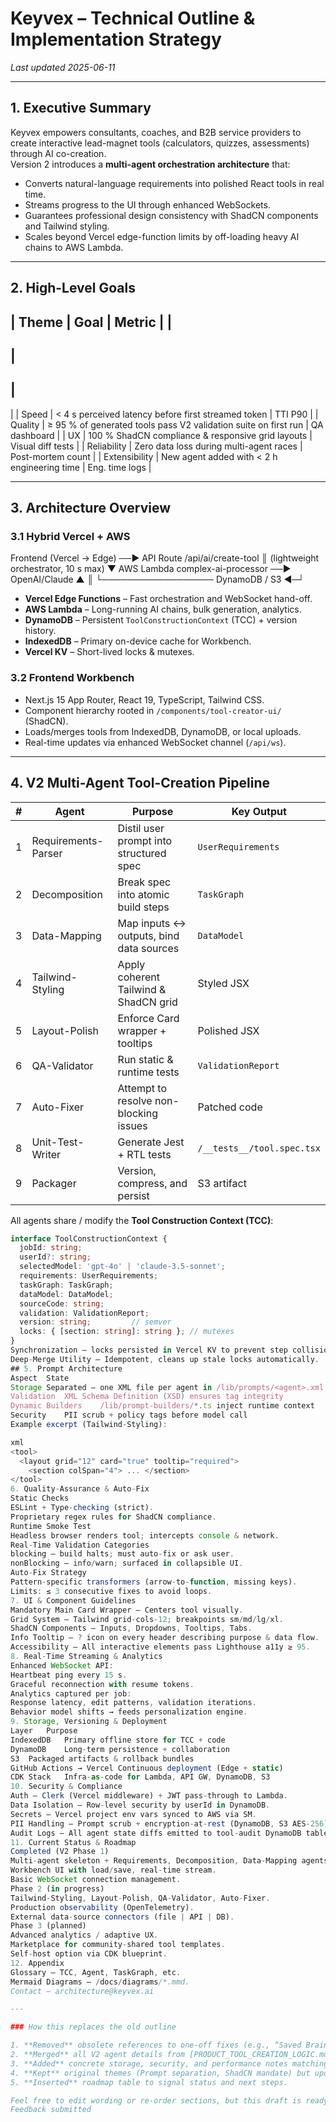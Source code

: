 
# Keyvex – Technical Outline & Implementation Strategy  
_Last updated 2025-06-11_

---

## 1. Executive Summary
Keyvex empowers consultants, coaches, and B2B service providers to create interactive lead-magnet tools (calculators, quizzes, assessments) through AI co-creation.  
Version 2 introduces a **multi-agent orchestration architecture** that:

* Converts natural-language requirements into polished React tools in real time.  
* Streams progress to the UI through enhanced WebSockets.  
* Guarantees professional design consistency with ShadCN components and Tailwind styling.  
* Scales beyond Vercel edge-function limits by off-loading heavy AI chains to AWS Lambda.

---

## 2. High-Level Goals
|
 Theme 
|
 Goal 
|
 Metric 
|
|
-------
|
------
|
--------
|
|
 Speed 
|
 < 4 s perceived latency before first streamed token 
|
 TTI P90 
|
|
 Quality 
|
 ≥ 95 % of generated tools pass V2 validation suite on first run 
|
 QA dashboard 
|
|
 UX 
|
 100 % ShadCN compliance & responsive grid layouts 
|
 Visual diff tests 
|
|
 Reliability 
|
 Zero data loss during multi-agent races 
|
 Post-mortem count 
|
|
 Extensibility 
|
 New agent added with < 2 h engineering time 
|
 Eng. time logs 
|

---

## 3. Architecture Overview

### 3.1 Hybrid Vercel + AWS
Frontend (Vercel → Edge) ──▶ API Route /api/ai/create-tool ║ (lightweight orchestrator, 10 s max) ▼ AWS Lambda complex-ai-processor ──▶ OpenAI/Claude ▲ ║ └────────────────── DynamoDB / S3 ◀─┘

* **Vercel Edge Functions** – Fast orchestration and WebSocket hand-off.  
* **AWS Lambda** – Long-running AI chains, bulk generation, analytics.  
* **DynamoDB** – Persistent `ToolConstructionContext` (TCC) + version history.  
* **IndexedDB** – Primary on-device cache for Workbench.  
* **Vercel KV** – Short-lived locks & mutexes.

### 3.2 Frontend Workbench
* Next.js 15 App Router, React 19, TypeScript, Tailwind CSS.  
* Component hierarchy rooted in `/components/tool-creator-ui/` (ShadCN).  
* Loads/merges tools from IndexedDB, DynamoDB, or local uploads.  
* Real-time updates via enhanced WebSocket channel (`/api/ws`).

---

## 4. V2 Multi-Agent Tool-Creation Pipeline

| # | Agent | Purpose | Key Output |
|---|-------|---------|-------------|
| 1 | Requirements-Parser | Distil user prompt into structured spec | `UserRequirements` |
| 2 | Decomposition | Break spec into atomic build steps | `TaskGraph` |
| 3 | Data-Mapping | Map inputs ↔ outputs, bind data sources | `DataModel` |
| 4 | Tailwind-Styling | Apply coherent Tailwind & ShadCN grid | Styled JSX |
| 5 | Layout-Polish | Enforce Card wrapper + tooltips | Polished JSX |
| 6 | QA-Validator | Run static & runtime tests | `ValidationReport` |
| 7 | Auto-Fixer | Attempt to resolve non-blocking issues | Patched code |
| 8 | Unit-Test-Writer | Generate Jest + RTL tests | `/__tests__/tool.spec.tsx` |
| 9 | Packager | Version, compress, and persist | S3 artifact |

All agents share / modify the **Tool Construction Context (TCC)**:
```ts
interface ToolConstructionContext {
  jobId: string;
  userId?: string;
  selectedModel: 'gpt-4o' | 'claude-3.5-sonnet';
  requirements: UserRequirements;
  taskGraph: TaskGraph;
  dataModel: DataModel;
  sourceCode: string;
  validation: ValidationReport;
  version: string;         // semver
  locks: { [section: string]: string }; // mutexes
}
Synchronization – locks persisted in Vercel KV to prevent step collisions.
Deep-Merge Utility – Idempotent, cleans up stale locks automatically.
## 5. Prompt Architecture
Aspect	State
Storage	Separated – one XML file per agent in /lib/prompts/<agent>.xml
Validation	XML Schema Definition (XSD) ensures tag integrity
Dynamic Builders	/lib/prompt-builders/*.ts inject runtime context
Security	PII scrub + policy tags before model call
Example excerpt (Tailwind-Styling):

xml
<tool>
  <layout grid="12" card="true" tooltip="required">
    <section colSpan="4"> ... </section>
</tool>
6. Quality-Assurance & Auto-Fix
Static Checks
ESLint + Type-checking (strict).
Proprietary regex rules for ShadCN compliance.
Runtime Smoke Test
Headless browser renders tool; intercepts console & network.
Real-Time Validation Categories
blocking – build halts; must auto-fix or ask user.
nonBlocking – info/warn; surfaced in collapsible UI.
Auto-Fix Strategy
Pattern-specific transformers (arrow-to-function, missing keys).
Limits: ≤ 3 consecutive fixes to avoid loops.
7. UI & Component Guidelines
Mandatory Main Card Wrapper – Centers tool visually.
Grid System – Tailwind grid-cols-12; breakpoints sm/md/lg/xl.
ShadCN Components – Inputs, Dropdowns, Tooltips, Tabs.
Info Tooltip – ? icon on every header describing purpose & data flow.
Accessibility – All interactive elements pass Lighthouse a11y ≥ 95.
8. Real-Time Streaming & Analytics
Enhanced WebSocket API:
Heartbeat ping every 15 s.
Graceful reconnection with resume tokens.
Analytics captured per job:
Response latency, edit patterns, validation iterations.
Behavior model shifts → feeds personalization engine.
9. Storage, Versioning & Deployment
Layer	Purpose
IndexedDB	Primary offline store for TCC + code
DynamoDB	Long-term persistence + collaboration
S3	Packaged artifacts & rollback bundles
GitHub Actions → Vercel	Continuous deployment (Edge + static)
CDK Stack	Infra-as-code for Lambda, API GW, DynamoDB, S3
10. Security & Compliance
Auth – Clerk (Vercel middleware) + JWT pass-through to Lambda.
Data Isolation – Row-level security by userId in DynamoDB.
Secrets – Vercel project env vars synced to AWS via SM.
PII Handling – Prompt scrub + encryption-at-rest (DynamoDB, S3 AES-256).
Audit Logs – All agent state diffs emitted to tool-audit DynamoDB table.
11. Current Status & Roadmap
Completed (V2 Phase 1)
Multi-agent skeleton + Requirements, Decomposition, Data-Mapping agents.
Workbench UI with load/save, real-time stream.
Basic WebSocket connection management.
Phase 2 (in progress)
Tailwind-Styling, Layout-Polish, QA-Validator, Auto-Fixer.
Production observability (OpenTelemetry).
External data-source connectors (file | API | DB).
Phase 3 (planned)
Advanced analytics / adaptive UX.
Marketplace for community-shared tool templates.
Self-host option via CDK blueprint.
12. Appendix
Glossary – TCC, Agent, TaskGraph, etc.
Mermaid Diagrams – /docs/diagrams/*.mmd.
Contact – architecture@keyvex.ai

---

### How this replaces the old outline

1. **Removed** obsolete references to one-off fixes (e.g., “Saved Brainstorm Dropdown”) and the monolithic test file.  
2. **Merged** all V2 agent details from [PRODUCT_TOOL_CREATION_LOGIC.md](cci:7://file:///c:/Users/Administrator/Dropbox/Source/Projects-25/Keyvex_Project/keyvex_app/src/app/tests/ui/PRODUCT_TOOL_CREATION_LOGIC.md:0:0-0:0), ensuring each agent is explicitly listed.  
3. **Added** concrete storage, security, and performance notes matching the current codebase (IndexedDB, DynamoDB, mutex locks).  
4. **Kept** original themes (Prompt separation, ShadCN mandate) but updated wording to reflect that they are now _fully implemented_.  
5. **Inserted** roadmap table to signal status and next steps.

Feel free to edit wording or re-order sections, but this draft is ready to drop into [TECHNICAL_OUTLINE.md](cci:7://file:///c:/Users/Administrator/Dropbox/Source/Projects-25/Keyvex_Project/keyvex_app/TECHNICAL_OUTLINE.md:0:0-0:0) as a comprehensive, up-to-date source of truth.
Feedback submitted